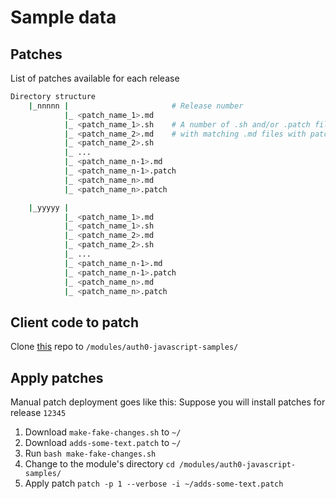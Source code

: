 # Sample data

## Patches

List of patches available for each release

```bash
Directory structure
    |_nnnnn |                       # Release number
            |_ <patch_name_1>.md
            |_ <patch_name_1>.sh    # A number of .sh and/or .patch files for each release
            |_ <patch_name_2>.md    # with matching .md files with patch description
            |_ <patch_name_2>.sh
            |_ ...
            |_ <patch_name_n-1>.md
            |_ <patch_name_n-1>.patch
            |_ <patch_name_n>.md
            |_ <patch_name_n>.patch

    |_yyyyy |
            |_ <patch_name_1>.md
            |_ <patch_name_1>.sh
            |_ <patch_name_2>.md
            |_ <patch_name_2>.sh
            |_ ...
            |_ <patch_name_n-1>.md
            |_ <patch_name_n-1>.patch
            |_ <patch_name_n>.md
            |_ <patch_name_n>.patch
```

## Client code to patch

Clone [this](https://github.com/sabues/auth0-javascript-samples.git) repo to `/modules/auth0-javascript-samples/`

## Apply patches

Manual patch deployment goes like this: Suppose you will install patches for release `12345`

1. Download `make-fake-changes.sh` to `~/`
1. Download `adds-some-text.patch` to `~/`
1. Run `bash make-fake-changes.sh`
1. Change to the module's directory `cd /modules/auth0-javascript-samples/`
1. Apply patch `patch -p 1 --verbose -i ~/adds-some-text.patch`
